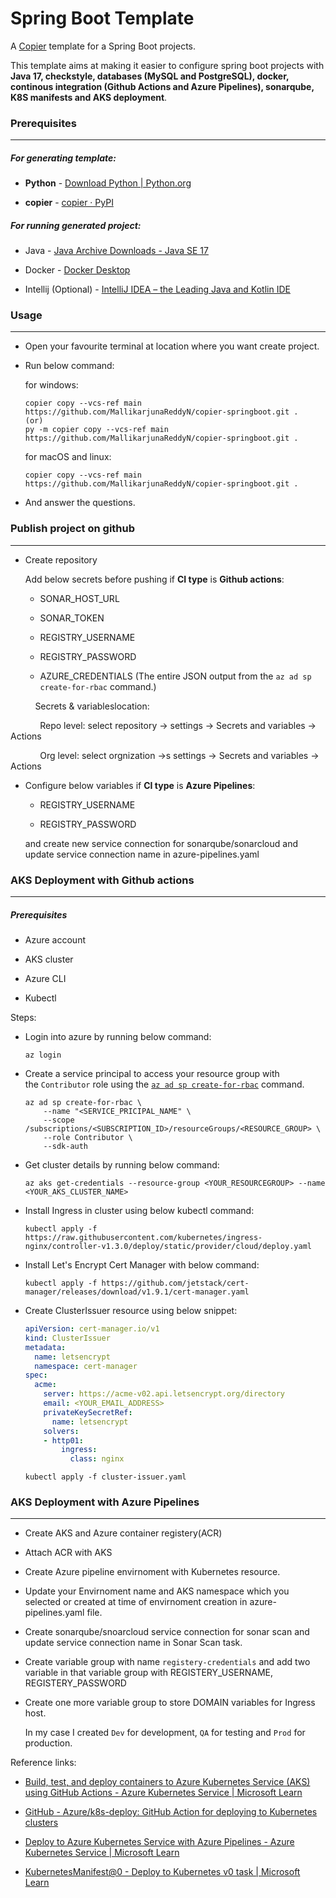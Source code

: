 # Spring Boot Template

A [Copier](https://github.com/copier-org/copier) template for a Spring Boot projects.

This template aims at making it easier to configure spring boot projects with **Java 17, checkstyle, databases (MySQL and PostgreSQL), docker, continous integration (Github Actions and Azure Pipelines), sonarqube, K8S manifests and AKS deployment**. 

### Prerequisites

****

##### For generating template:

- **Python** - [Download Python | Python.org](https://www.python.org/downloads/)

- **copier** - [copier · PyPI](https://pypi.org/project/copier/3.1.0/)

##### For running generated project:

- Java - [Java Archive Downloads - Java SE 17](https://www.oracle.com/java/technologies/javase/jdk17-archive-downloads.html)

- Docker - [Docker Desktop](https://www.docker.com/products/docker-desktop/)

- Intellij (Optional) - [IntelliJ IDEA – the Leading Java and Kotlin IDE](https://www.jetbrains.com/idea/)

### Usage

****

- Open your favourite terminal at location where you want create project.

- Run below command:
  
  for windows:
  
  ```
  copier copy --vcs-ref main https://github.com/MallikarjunaReddyN/copier-springboot.git .
  (or)
  py -m copier copy --vcs-ref main https://github.com/MallikarjunaReddyN/copier-springboot.git .
  ```
  
  for macOS and linux:
  
  ```
  copier copy --vcs-ref main https://github.com/MallikarjunaReddyN/copier-springboot.git .
  ```

- And answer the questions.

### Publish project on github

****

- Create repository
  
  Add below secrets before pushing if **CI  type** is **Github actions**:
  
  - SONAR_HOST_URL
  
  - SONAR_TOKEN
  
  - REGISTRY_USERNAME
  
  - REGISTRY_PASSWORD
  
  - AZURE_CREDENTIALS (The entire JSON output from the `az ad sp create-for-rbac` command.)

          Secrets & variableslocation: 

            Repo level: select repository -> settings -> Secrets and variables -> Actions

            Org level: select orgnization ->s settings -> Secrets and variables -> Actions

- Configure below variables if **CI type** is **Azure Pipelines**:
  
  - REGISTRY_USERNAME
  
  - REGISTRY_PASSWORD
  
  and create new service connection for sonarqube/sonarcloud and update service connection name in azure-pipelines.yaml

### AKS Deployment with Github actions

****

##### Prerequisites

- Azure account

- AKS cluster

- Azure CLI

- Kubectl

Steps:

- Login into azure by running below command:
  
  ```
  az login
  ```

- Create a service principal to access your resource group with the `Contributor` role using the [`az ad sp create-for-rbac`](https://learn.microsoft.com/en-us/cli/azure/ad/sp#az-ad-sp-create-for-rbac) command.
  
  ```
  az ad sp create-for-rbac \
      --name "<SERVICE_PRICIPAL_NAME" \
      --scope /subscriptions/<SUBSCRIPTION_ID>/resourceGroups/<RESOURCE_GROUP> \
      --role Contributor \
      --sdk-auth
  ```

- Get cluster details by running below command:
  
  ```
  az aks get-credentials --resource-group <YOUR_RESOURCEGROUP> --name <YOUR_AKS_CLUSTER_NAME>
  ```

- Install Ingress in cluster using below kubectl command:
  
  ```
  kubectl apply -f https://raw.githubusercontent.com/kubernetes/ingress-nginx/controller-v1.3.0/deploy/static/provider/cloud/deploy.yaml
  ```

- Install Let's Encrypt Cert Manager with below command:
  
  ```
  kubectl apply -f https://github.com/jetstack/cert-manager/releases/download/v1.9.1/cert-manager.yaml
  ```

- Create ClusterIssuer resource using below snippet:
  
  ```yaml
  apiVersion: cert-manager.io/v1
  kind: ClusterIssuer
  metadata:
    name: letsencrypt
    namespace: cert-manager
  spec:
    acme:
      server: https://acme-v02.api.letsencrypt.org/directory
      email: <YOUR_EMAIL_ADDRESS>
      privateKeySecretRef:
        name: letsencrypt
      solvers:
      - http01:
          ingress:
            class: nginx
  ```

  ```
  kubectl apply -f cluster-issuer.yaml
  ```

### AKS Deployment with Azure Pipelines

****

- Create AKS and Azure container registery(ACR)

- Attach ACR with AKS

- Create Azure pipeline envirnoment with Kubernetes resource.

- Update your Envirnoment name and AKS namespace which you selected or created at time of envirnoment creation in azure-pipelines.yaml file.

- Create sonarqube/snoarcloud service connection for sonar scan and update service connection name in Sonar Scan task.

- Create variable group with name `registery-credentials` and add two variable in that variable group with REGISTERY_USERNAME, REGISTERY_PASSWORD

- Create one more variable group to store DOMAIN variables for Ingress host.
  
  In my case I created `Dev` for development, `QA` for testing and `Prod` for production.  

Reference links:

- [Build, test, and deploy containers to Azure Kubernetes Service (AKS) using GitHub Actions - Azure Kubernetes Service | Microsoft Learn](https://learn.microsoft.com/en-us/azure/aks/kubernetes-action)

- [GitHub - Azure/k8s-deploy: GitHub Action for deploying to Kubernetes clusters](https://github.com/Azure/k8s-deploy)

- [Deploy to Azure Kubernetes Service with Azure Pipelines - Azure Kubernetes Service | Microsoft Learn](https://learn.microsoft.com/en-us/azure/aks/devops-pipeline?tabs=cli&pivots=pipelines-yaml)

- [KubernetesManifest@0 - Deploy to Kubernetes v0 task | Microsoft Learn](https://learn.microsoft.com/en-us/azure/devops/pipelines/tasks/reference/kubernetes-manifest-v0?view=azure-pipelines)


